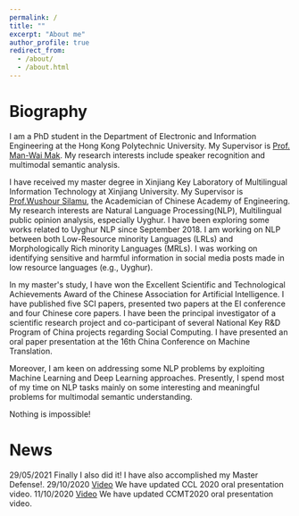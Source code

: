 ```yaml
---
permalink: /
title: ""
excerpt: "About me"
author_profile: true
redirect_from: 
  - /about/
  - /about.html
---
```

Biography
======
I am a PhD student in the Department of Electronic and Information Engineering at the Hong Kong Polytechnic University. My Supervisor is [Prof. Man-Wai Mak](http://www.eie.polyu.edu.hk/~mwmak/). My research interests include speaker recognition and multimodal semantic analysis.

I have received my master degree in Xinjiang Key Laboratory of Multilingual Information Technology at Xinjiang University. My Supervisor is [Prof.Wushour Silamu](http://it.xju.edu.cn/info/1142/1361.htm), the Academician of Chinese Academy of Engineering. My research interests are Natural Language Processing(NLP), Multilingual public opinion analysis, especially Uyghur. I have been exploring some works related to Uyghur NLP since September 2018. I am working on NLP between both Low-Resource minority Languages (LRLs) and Morphologically Rich minority Languages (MRLs). I was working on identifying sensitive and harmful information in social media posts made in low resource languages (e.g., Uyghur).

In my master's study, I have won the Excellent Scientific and Technological Achievements Award of the Chinese Association for Artificial Intelligence. I have published five SCI papers, presented two papers at the EI conference and four Chinese core papers. I have been the principal investigator of a scientific research project and co-participant of several National Key R&D Program of China projects regarding Social Computing. I have presented an oral paper presentation at the 16th China Conference on Machine Translation.

Moreover, I am keen on addressing some NLP problems by exploiting Machine Learning and Deep Learning approaches. Presently, I spend most of my time on NLP tasks mainly on some interesting and meaningful problems for multimodal semantic understanding.

Nothing is impossible!

News
======
29/05/2021 Finally I also did it! I have also accomplished my Master Defense!.
29/10/2020 [Video](https://hub.baai.ac.cn/view/3391) We have updated CCL 2020 oral presentation video.
11/10/2020 [Video](https://www.bilibili.com/video/BV1PD4y197ma?p=6) We have updated CCMT2020 oral presentation video.
